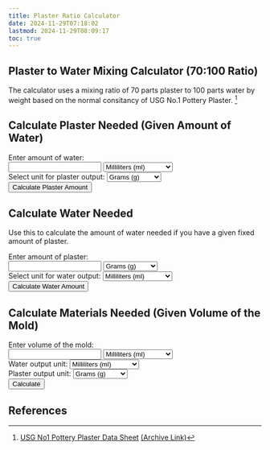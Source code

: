 ```yaml
---
title: Plaster Ratio Calculator
date: 2024-11-29T07:18:02
lastmod: 2024-11-29T08:09:17
toc: true
---
```


## Plaster to Water Mixing Calculator (70:100 Ratio)

The calculator uses a mixing ratio of 70 parts plaster to 100 parts water by weight based on the normal consitancy of USG No.1 Pottery Plaster. [^plaster-data]

<!-- Calculate Plaster Needed -->

## Calculate Plaster Needed (Given Amount of Water)

<form>
    <div class="row g-3 align-items-center">
        <div class="col-md-6">
            <label for="waterAmount" class="form-label">Enter amount of water:</label>
            <div class="input-group">
                <input type="number" id="waterAmount" class="form-control" min="0" step="any" aria-label="Water amount">
                <select id="waterUnit" class="form-select" aria-label="Water unit">
                    <option value="ml">Milliliters (ml)</option>
                    <option value="l">Liters (L)</option>
                    <option value="fl_oz">Fluid Ounces (fl oz)</option>
                    <option value="cup">Cups</option>
                    <option value="pint">Pints</option>
                    <option value="quart">Quarts</option>
                    <option value="gallon">Gallons</option>
                </select>
            </div>
        </div>
        <div class="col-md-6">
            <label for="plasterUnit" class="form-label">Select unit for plaster output:</label>
            <select id="plasterUnit" class="form-select" aria-label="Plaster output unit">
                <option value="g">Grams (g)</option>
                <option value="kg">Kilograms (kg)</option>
                <option value="oz">Ounces (oz)</option>
                <option value="lb">Pounds (lb)</option>
            </select>
        </div>
    </div>
    <button type="button" class="btn btn-primary mt-3" onclick="calculateFromWater()">Calculate Plaster Amount</button>
</form>
<div id="resultWater" class="result mt-2" aria-live="polite"></div>

## Calculate Water Needed

Use this to calculate the amount of water needed if you have a given fixed amount of plaster.

<form>
    <div class="row g-3 align-items-center">
        <div class="col-md-6">
            <label for="plasterAmount" class="form-label">Enter amount of plaster:</label>
            <div class="input-group">
                <input type="number" id="plasterAmount" class="form-control" min="0" step="any" aria-label="Plaster amount">
                <select id="plasterInputUnit" class="form-select" aria-label="Plaster input unit">
                    <option value="g">Grams (g)</option>
                    <option value="kg">Kilograms (kg)</option>
                    <option value="oz">Ounces (oz)</option>
                    <option value="lb">Pounds (lb)</option>
                </select>
            </div>
        </div>
        <div class="col-md-6">
            <label for="waterOutputUnit" class="form-label">Select unit for water output:</label>
            <select id="waterOutputUnit" class="form-select" aria-label="Water output unit">
                <option value="ml">Milliliters (ml)</option>
                <option value="l">Liters (L)</option>
                <option value="fl_oz">Fluid Ounces (fl oz)</option>
                <option value="cup">Cups</option>
                <option value="pint">Pints</option>
                <option value="quart">Quarts</option>
                <option value="gallon">Gallons</option>
            </select>
        </div>
    </div>
    <button type="button" class="btn btn-primary mt-3" onclick="calculateFromPlaster()">Calculate Water Amount</button>
</form>
<div id="resultPlaster" class="result mt-2" aria-live="polite"></div>

## Calculate Materials Needed (Given Volume of the Mold)

<form>
    <div class="row g-3 align-items-center">
        <div class="col-md-6">
            <label for="moldVolume" class="form-label">Enter volume of the mold:</label>
            <div class="input-group">
                <input type="number" id="moldVolume" class="form-control" min="0" step="any" aria-label="Mold volume">
                <select id="moldUnit" class="form-select" aria-label="Mold volume unit">
                    <option value="ml">Milliliters (ml)</option>
                    <option value="l">Liters (L)</option>
                    <option value="fl_oz">Fluid Ounces (fl oz)</option>
                    <option value="cup">Cups</option>
                    <option value="pint">Pints</option>
                    <option value="quart">Quarts</option>
                    <option value="gallon">Gallons</option>
                </select>
            </div>
        </div>
        <div class="col-md-3">
            <label for="volumeWaterUnit" class="form-label">Water output unit:</label>
            <select id="volumeWaterUnit" class="form-select" aria-label="Water output unit">
                <option value="ml">Milliliters (ml)</option>
                <option value="l">Liters (L)</option>
                <option value="fl_oz">Fluid Ounces (fl oz)</option>
                <option value="cup">Cups</option>
                <option value="pint">Pints</option>
                <option value="quart">Quarts</option>
                <option value="gallon">Gallons</option>
            </select>
        </div>
        <div class="col-md-3">
            <label for="volumePlasterUnit" class="form-label">Plaster output unit:</label>
            <select id="volumePlasterUnit" class="form-select" aria-label="Plaster output unit">
                <option value="g">Grams (g)</option>
                <option value="kg">Kilograms (kg)</option>
                <option value="oz">Ounces (oz)</option>
                <option value="lb">Pounds (lb)</option>
            </select>
        </div>
    </div>
    <button type="button" class="btn btn-primary mt-3" onclick="calculateFromVolume()">Calculate</button>
</form>
<div id="resultVolume" class="result mt-2" aria-live="polite"></div>

<script>
    // Conversion factors to base units (ml for volume, grams for weight)
    const volumeToML = {
        "ml": 1,
        "l": 1000,
        "fl_oz": 29.5735,
        "cup": 236.588,
        "pint": 473.176,
        "quart": 946.353,
        "gallon": 3785.41
    };

    const weightToGrams = {
        "g": 1,
        "kg": 1000,
        "oz": 28.3495,
        "lb": 453.592
    };

    function calculateFromWater() {
        var waterAmount = parseFloat(document.getElementById('waterAmount').value);
        var waterUnit = document.getElementById('waterUnit').value;
        var plasterUnit = document.getElementById('plasterUnit').value;

        if (isNaN(waterAmount) || waterAmount <= 0) {
            alert('Please enter a valid amount of water.');
            return;
        }

        // Convert water amount to ml
        var waterInML = waterAmount * volumeToML[waterUnit];

        // Calculate plaster amount in grams
        var plasterInGrams = 0.7 * waterInML;

        // Convert plaster amount to selected unit
        var plasterAmount = plasterInGrams / weightToGrams[plasterUnit];

        plasterAmount = plasterAmount.toFixed(2);
        document.getElementById('resultWater').innerHTML = 'You need <strong>' + plasterAmount + ' ' + plasterUnit + '</strong> of plaster.';
    }

    function calculateFromPlaster() {
        var plasterAmount = parseFloat(document.getElementById('plasterAmount').value);
        var plasterInputUnit = document.getElementById('plasterInputUnit').value;
        var waterOutputUnit = document.getElementById('waterOutputUnit').value;

        if (isNaN(plasterAmount) || plasterAmount <= 0) {
            alert('Please enter a valid amount of plaster.');
            return;
        }

        // Convert plaster amount to grams
        var plasterInGrams = plasterAmount * weightToGrams[plasterInputUnit];

        // Calculate water amount in ml
        var waterInML = plasterInGrams / 0.7;

        // Convert water amount to selected unit
        var waterAmount = waterInML / volumeToML[waterOutputUnit];

        waterAmount = waterAmount.toFixed(2);
        document.getElementById('resultPlaster').innerHTML = 'You need <strong>' + waterAmount + ' ' + waterOutputUnit + '</strong> of water.';
    }

    function calculateFromVolume() {
        var moldVolume = parseFloat(document.getElementById('moldVolume').value);
        var moldUnit = document.getElementById('moldUnit').value;
        var volumeWaterUnit = document.getElementById('volumeWaterUnit').value;
        var volumePlasterUnit = document.getElementById('volumePlasterUnit').value;

        if (isNaN(moldVolume) || moldVolume <= 0) {
            alert('Please enter a valid mold volume.');
            return;
        }

        // Convert mold volume to ml
        var moldVolumeInML = moldVolume * volumeToML[moldUnit];

        // Calculate total mix volume (account for 20% increase)
        var totalMixVolume = moldVolumeInML / 1.2;

        // Water volume in ml
        var waterInML = totalMixVolume;

        // Plaster weight in grams
        var plasterInGrams = 0.7 * waterInML;

        // Convert water volume to selected unit
        var waterAmount = waterInML / volumeToML[volumeWaterUnit];
        // Convert plaster weight to selected unit
        var plasterAmount = plasterInGrams / weightToGrams[volumePlasterUnit];

        waterAmount = waterAmount.toFixed(2);
        plasterAmount = plasterAmount.toFixed(2);

        document.getElementById('resultVolume').innerHTML = 'You need <strong>' + waterAmount + ' ' + volumeWaterUnit + '</strong> of water and <strong>' + plasterAmount + ' ' + volumePlasterUnit + '</strong> of plaster.';
    }
</script>

## References

[^plaster-data]: [USG No1 Pottery Plaster Data Sheet](https://www.usg.com/content/dam/USG_Marketing_Communications/united_states/product_promotional_materials/finished_assets/usg-no1-pottery-plaster-data-en-IG1366.pdf) [(Archive Link)](https://web.archive.org/web/20230628185543/https://www.usg.com/content/dam/USG_Marketing_Communications/united_states/product_promotional_materials/finished_assets/usg-no1-pottery-plaster-data-en-IG1366.pdf)

